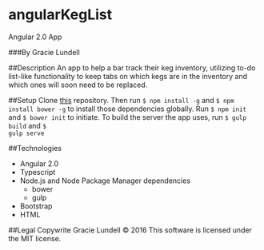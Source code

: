 # angularKegList
Angular 2.0 App

###By Gracie Lundell

##Description
An app to help a bar track their keg inventory, utilizing to-do list-like functionality to keep tabs on which kegs are in the inventory and which ones will soon need to be replaced. 

##Setup
Clone [this](https://github.com/gracielundell/epicodus-js-w2-code-review.git) repository.
Then run <code>$ npm install -g</code> and <code>$ npm install bower -g</code> to install those dependencies globally. Run <code>$ npm init</code> and <code>$ bower init</code> to initiate. To build the server the app uses, run <code>$ gulp build</code> and <code>$ gulp serve</code>

##Technologies
- Angular 2.0
- Typescript
- Node.js and Node Package Manager dependencies
  - bower
  - gulp
- Bootstrap
- HTML

##Legal
Copywrite Gracie Lundell &copy; 2016 This software is licensed under the MIT license.
